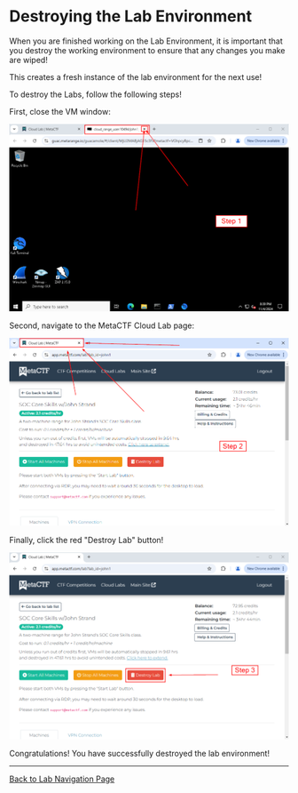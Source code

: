 # Destroying the Lab Environment

When you are finished working on the Lab Environment, it is important that you destroy the working environment to ensure that any changes you make are wiped!

This creates a fresh instance of the lab environment for the next use!

To destroy the Labs, follow the following steps!

First, close the VM window:

![](attachments/closewindow.png)

Second,  navigate to the MetaCTF Cloud Lab page:

![](attachments/navigatetocloudlabs.png)

Finally, click the red "Destroy Lab" button!

![](attachments/clickdestroylabs.png)

Congratulations! You have successfully destroyed the lab environment!

***
[Back to Lab Navigation Page](/IntroClassFiles/navigation.md)